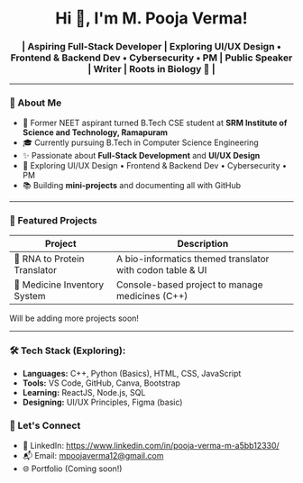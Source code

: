 <h1 align="center">Hi 👋, I'm M. Pooja Verma!</h1>
<h3 align="center"> | Aspiring Full-Stack Developer | Exploring UI/UX Design • Frontend & Backend Dev • Cybersecurity • PM | Public Speaker | Writer | Roots in Biology 💚 | </h3>

---

### 🌿 About Me

- 🧬 Former NEET aspirant turned B.Tech CSE student at **SRM Institute of Science and Technology, Ramapuram**
- 🎓 Currently pursuing B.Tech in Computer Science Engineering
- ✨ Passionate about **Full-Stack Development** and **UI/UX Design**
- 🎯 Exploring UI/UX Design • Frontend & Backend Dev • Cybersecurity • PM
- 📚 Building **mini-projects** and documenting all with GitHub

---

### 📂 Featured Projects

| Project                      | Description                                                |
|-----------------------------|------------------------------------------------------------|
| 🧬 RNA to Protein Translator | A bio-informatics themed translator with codon table & UI |
| 💊 Medicine Inventory System | Console-based project to manage medicines (C++)           |

Will be adding more projects soon!

---
### 🛠️ Tech Stack (Exploring):

- **Languages:** C++, Python (Basics), HTML, CSS, JavaScript  
- **Tools:** VS Code, GitHub, Canva, Bootstrap  
- **Learning:** ReactJS, Node.js, SQL  
- **Designing:** UI/UX Principles, Figma (basic)

### 🤝 Let's Connect

- 💼 LinkedIn: https://www.linkedin.com/in/pooja-verma-m-a5bb12330/
- 📬 Email: mpoojaverma12@gmail.com  
- 🌐 Portfolio (Coming soon!)
